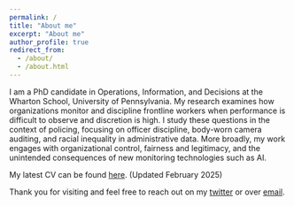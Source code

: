 ```yaml
---
permalink: /
title: "About me"
excerpt: "About me"
author_profile: true
redirect_from: 
  - /about/
  - /about.html
---
```


I am a PhD candidate in Operations, Information, and Decisions at the Wharton School, University of Pennsylvania. My research examines how organizations monitor and discipline frontline workers when performance is difficult to observe and discretion is high. I study these questions in the context of policing, focusing on officer discipline, body-worn camera auditing, and racial inequality in administrative data. More broadly, my work engages with organizational control, fairness and legitimacy, and the unintended consequences of new monitoring technologies such as AI.

My latest CV can be found [here](http://greglanzalotto.github.io/files/Greg_Lanzalotto_CV_Feb2025.pdf). (Updated February 2025)

Thank you for visiting and feel free to reach out on my [twitter](https://twitter.com/GregLanzalotto) or over [email](mailto:glanza@wharton.upenn.edu).

